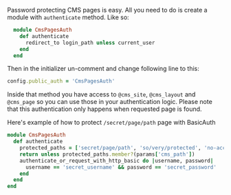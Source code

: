Password protecting CMS pages is easy. All you need to do is create a module with `authenticate` method. Like so:

```ruby
  module CmsPagesAuth
    def authenticate
      redirect_to login_path unless current_user
    end
  end
```

Then in the initializer un-comment and change following line to this:

```ruby
config.public_auth = 'CmsPagesAuth'
```

Inside that method you have access to `@cms_site`, `@cms_layout` and `@cms_page` so you can use those in your authentication logic. Please note that this authentication only happens when requested page is found.

Here's example of how to protect `/secret/page/path` page with BasicAuth

```ruby
module CmsPagesAuth
  def authenticate
    protected_paths = ['secret/page/path', 'so/very/protected', 'no-access']
    return unless protected_paths.member?(params['cms_path'])
    authenticate_or_request_with_http_basic do |username, password|
      username == 'secret_username' && password == 'secret_password'
    end
  end
end
```